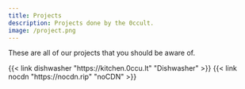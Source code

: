```yaml
---
title: Projects
description: Projects done by the 0ccult.
image: /project.png
---
```


These are all of our projects that you should be aware of.<br>

</section>
<section class="flex flex-col flex-wrap min-w-full mt-4 sm:min-w-0">
{{< link dishwasher  "https://kitchen.0ccu.lt" "Dishwasher" >}}
{{< link nocdn "https://nocdn.rip" "noCDN" >}}
